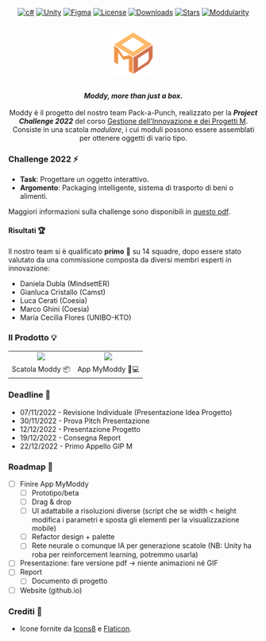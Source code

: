 <div align="center">

[![c#][c#-shield]][c#-url]
[![Unity][unity-shield]][unity-url]
[![Figma][figma-shield]][figma-url]
[![License][license-shield]][license-url]
[![Downloads][downloads-shield]][downloads-url]
[![Stars][stars-shield]][stars-url]
[![Moddularity][moddularity-shield]][moddularity-url]
</div>

<div align="center">
<br/>
<img width="80" src="./resources/logo/ModdyLogo.svg"/>
<!--<img width="50%" src="./gfx/Logo_Gionnino9000_Light.png#gh-dark-mode-only"/>
<img width="50%" src="./gfx/Logo_Gionnino9000_Dark.png#gh-light-mode-only"/>-->
<br/><br/>

***Moddy, more than just a box.***
<br/><br/>
Moddy è il progetto del nostro team Pack-a-Punch, realizzato per la ***Project Challenge 2022*** del corso [Gestione dell'Innovazione e dei Progetti M](https://www.unibo.it/it/didattica/insegnamenti/insegnamento/2022/468071). Consiste in una scatola *modulare*, i cui moduli possono essere assemblati per ottenere oggetti di vario tipo.

</div>

### Challenge 2022 ⚡
- **Task**: Progettare un oggetto interattivo.
- **Argomento**: Packaging intelligente, sistema di trasporto di beni o alimenti.

Maggiori informazioni sulla challenge sono disponibili in [questo pdf](./resources/documents/GIP-M_Challenge_2022.pdf).

#### Risultati 🏆
Il nostro team si è qualificato **primo** 🥇 su 14 squadre, dopo essere stato valutato da una commissione composta da diversi membri esperti in innovazione:
- Daniela Dubla (MindsettER)
- Gianluca Cristallo (Camst)
- Luca Cerati (Coesia)
- Marco Ghini (Coesia)
- Maria Cecilia Flores (UNIBO-KTO)

### Il Prodotto 💡

<table>
  <tr align="center">
    <td><a href=""><img width="75%" src="./commons/resources/imgs/team/"></a></td>
    <td><a href=""><img width="75%" src="./commons/resources/imgs/team/"></a></td>
  </tr>
  <tr align="center">
    <td>Scatola Moddy 📦</td>
    <td>App MyModdy 📱💻</td>
  </tr>
</table>

### Deadline 📅
- 07/11/2022 - Revisione Individuale (Presentazione Idea Progetto)
- 30/11/2022 - Prova Pitch Presentazione
- 12/12/2022 - Presentazione Progetto
- 19/12/2022 - Consegna Report
- 22/12/2022 - Primo Appello GIP M

### Roadmap 📍
- [ ] Finire App MyModdy
  - [ ] Prototipo/beta
  - [ ] Drag & drop
  - [ ] UI adattabile a risoluzioni diverse (script che se width < height modifica i parametri e sposta gli elementi per la visualizzazione mobile)
  - [ ] Refactor design + palette
  - [ ] Rete neurale o comunque IA per generazione scatole (NB: Unity ha roba per reinforcement learning, potremmo usarla)
- [ ] Presentazione: fare versione pdf -> niente animazioni né GIF
- [ ] Report
  - [ ] Documento di progetto
- [ ] Website (github.io)

<!--### Team 👥
<table>
  <tr align="center">
    <td><a href="https://github.com/Federicoand98"><img width="75%" src="./commons/resources/imgs/team/"></a></td>
    <td><a href="https://github.com/TryKatChup"><img width="75%" src="./commons/resources/imgs/team/"></a></td>
    <td><a href="https://github.com/Noesh"><img width="75%" src="./commons/resources/imgs/team/"></a></td>
    <td><a href="https://github.com/TankyThunderpaw"><img width="75%" src="./commons/resources/imgs/team/"></a></td>
    <td><a href="https://github.com/mikyll"><img width="75%" src="./commons/resources/imgs/team/avatar_Michele_Righi.png"></a></td>
    <td><a href="https://github.com/francesco-paglia"><img width="75%" src="./commons/resources/imgs/team/"></a></td>
  </tr>
  <tr align="center">
    <td><b>Federico Andrucci</b></td>
    <td><b>Karina Chichifoi</b></td>
    <td><b>Alex Gianelli</b></td>
    <td><b>Lorenzo Righi</b></td>
    <td><b>Michele Righi</b></td>
    <td><b>Francesco Paglia</b></td>
  </tr>
  <tr align="center">
    <td></td>
    <td></td>
    <td></td>
    <td></td>
    <td>
      <a href="https://github.com/mikyll"><img width="40px" src="https://img.icons8.com/color/96/000000/github.svg"/></a>
      <a href="https://www.linkedin.com/in/michele-righi/"><img width="40px" src="https://img.icons8.com/color/96/000000/linkedin.svg"/></a>
      <a href="https://stackoverflow.com/users/19544859/mikyll98"><img width="40px" src="https://img.icons8.com/color/96/000000/stackoverflow.svg"/></a>
    </td>
    <td></td>
  </tr>
</table>
-->

### Crediti 🙏
- Icone fornite da [Icons8](https://icons8.com/) e [Flaticon](https://www.flaticon.com/).

[unity-shield]: https://img.shields.io/badge/Unity-000000?logo=unity&logoColor=white
[unity-url]: https://unity.com/
[figma-shield]: https://img.shields.io/badge/Figma-F24E1E?logo=figma&logoColor=white
[figma-url]: https://www.figma.com/
[c#-shield]: https://img.shields.io/badge/C%23-%23239120.svg?logo=c-sharp&logoColor=white
[c#-url]: https://docs.microsoft.com/en-us/dotnet/csharp/

[downloads-shield]: https://img.shields.io/github/downloads/GIP22-Pack-a-Punch/Moddy/total
[downloads-url]: https://github.com/GIP22-Pack-a-Punch/Moddy/releases/latest
[license-shield]: https://img.shields.io/github/license/GIP22-Pack-a-Punch/Moddy
[license-url]: https://github.com/GIP22-Pack-a-Punch/Moddy/blob/main/LICENSE
[stars-shield]: https://custom-icon-badges.herokuapp.com/github/stars/GIP22-Pack-a-Punch/Moddy?logo=star&logoColor=yellow
[stars-url]: https://github.com/GIP22-Pack-a-Punch/Moddy/stargazers

[moddularity-shield]: https://custom-icon-badges.herokuapp.com/badge/moddularity-100%25-salmon?logo=moddy
[moddularity-url]: https://github.com/GIP22-Pack-a-Punch/Moddy
